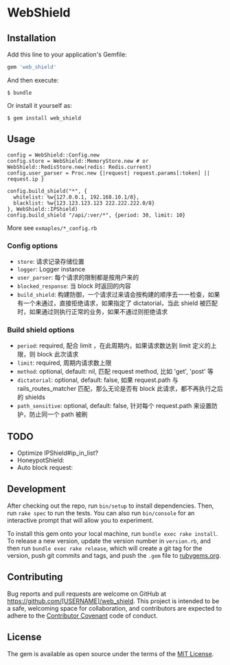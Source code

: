 # WebShield

## Installation

Add this line to your application's Gemfile:

```ruby
gem 'web_shield'
```

And then execute:

    $ bundle

Or install it yourself as:

    $ gem install web_shield

## Usage


```
config = WebShield::Config.new
config.store = WebShield::MemoryStore.new # or WebShield::RedisStore.new(redis: Redis.current)
config.user_parser = Proc.new {|request| request.params[:token] || request.ip }

config.build_shield("*", {
  whitelist: %w{127.0.0.1, 192.168.10.1/8},
  blacklist: %w{123.123.123.123 222.222.222.0/8}
}, WebShield::IPShield)
config.build_shield "/api/:ver/*", {period: 30, limit: 10}
```

More see `exmaples/*_config.rb`

### Config options

* `store`: 请求记录存储位置
* `logger`: Logger instance
* `user_parser`: 每个请求的限制都是按用户来的
* `blocked_response`: 当 block 时返回的内容
* `build_shield`: 构建防御，一个请求过来请会按构建的顺序去一一检查，如果有一个未通过，直接拒绝请求，如果指定了 dictatorial，当此 shield 被匹配时，如果通过则执行正常的业务，如果不通过则拒绝请求

### Build shield options

* `period`: required, 配合 limit ，在此周期内，如果请求数达到 limit 定义的上限，则 block 此次请求
* `limit`: required, 周期内请求数上限
* `method`: optional, default: nil, 匹配 request method, 比如 'get', 'post' 等
* `dictatorial`: optional, default: false, 如果 request.path 与 rails_routes_matcher 匹配，那么无论是否有 block 此请求，都不再执行之后的 shields
* `path_sensitive`: optional, default: false, 针对每个 request.path 来设置防护，防止同一个 path 被刷

## TODO

* Optimize IPShield#ip_in_list?
* HoneypotShield: 
* Auto block request:

## Development

After checking out the repo, run `bin/setup` to install dependencies. Then, run `rake spec` to run the tests. You can also run `bin/console` for an interactive prompt that will allow you to experiment.

To install this gem onto your local machine, run `bundle exec rake install`. To release a new version, update the version number in `version.rb`, and then run `bundle exec rake release`, which will create a git tag for the version, push git commits and tags, and push the `.gem` file to [rubygems.org](https://rubygems.org).

## Contributing

Bug reports and pull requests are welcome on GitHub at https://github.com/[USERNAME]/web_shield. This project is intended to be a safe, welcoming space for collaboration, and contributors are expected to adhere to the [Contributor Covenant](contributor-covenant.org) code of conduct.


## License

The gem is available as open source under the terms of the [MIT License](http://opensource.org/licenses/MIT).

